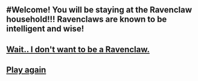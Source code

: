 #Welcome! You will be staying at the Ravenclaw household!!! Ravenclaws are known to be intelligent and wise!
---
## [Wait.. I don't want to be a Ravenclaw.](house.md)
## [Play again](README.md)